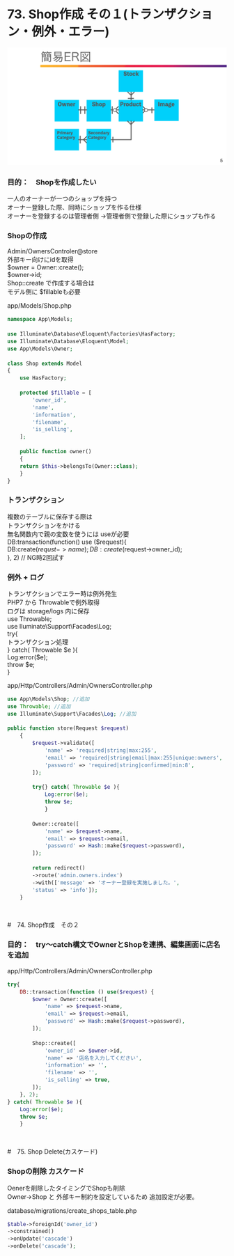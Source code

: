 # 73. Shop作成 その１(トランザクション・例外・エラー)
![img](public/images/owner_er.png)

### 目的：　Shopを作成したい
一人のオーナーが一つのショップを持つ  
オーナー登録した際、同時にショップを作る仕様  
オーナーを登録するのは管理者側
->管理者側で登録した際にショップも作る  

### Shopの作成
Admin/OwnersControler@store  
外部キー向けにidを取得  
$owner = Owner::create();  
$owner->id;  
Shop::create で作成する場合は  
モデル側に $fillableも必要   

app/Models/Shop.php
```php
namespace App\Models;

use Illuminate\Database\Eloquent\Factories\HasFactory;
use Illuminate\Database\Eloquent\Model;
use App\Models\Owner;

class Shop extends Model
{
    use HasFactory;

    protected $fillable = [
        'owner_id',
        'name',
        'information',
        'filename',
        'is_selling',
    ];
    
    public function owner()
    {
    return $this->belongsTo(Owner::class);
    }
}
```

### トランザクション
複数のテーブルに保存する際は  
トランザクションをかける  
無名関数内で親の変数を使うには useが必要  
DB:transaction(function() use ($request){  
DB:create($requst->name);  
DB:create($request->owner_id);  
}, 2) // NG時2回試す  

### 例外 + ログ
トランザクションでエラー時は例外発生  
PHP7 から Throwableで例外取得  
ログは storage/logs 内に保存  
use Throwable;  
use Iluminate\Support\Facades\Log;  
try{  
トランザクション処理  
} catch( Throwable $e ){  
Log:error($e);  
throw $e;  
}  

app/Http/Controllers/Admin/OwnersController.php
```php
use App\Models\Shop; //追加
use Throwable; //追加
use Illuminate\Support\Facades\Log; //追加

public function store(Request $request)
    {
        $request->validate([
            'name' => 'required|string|max:255',
            'email' => 'required|string|email|max:255|unique:owners',
            'password' => 'required|string|confirmed|min:8',
        ]);

        try{} catch( Throwable $e ){
            Log:error($e);  
            throw $e;  
            }  

        Owner::create([
            'name' => $request->name,
            'email' => $request->email,
            'password' => Hash::make($request->password),
        ]);

        return redirect()
        ->route('admin.owners.index')
        ->with(['message' => 'オーナー登録を実施しました。',
        'status' => 'info']);
    }
```
<br>

#　74. Shop作成　その２

### 目的：　try〜catch構文でOwnerとShopを連携、編集画面に店名を追加

app/Http/Controllers/Admin/OwnersController.php
```php
try{
    DB::transaction(function () use($request) {
        $owner = Owner::create([
            'name' => $request->name,
            'email' => $request->email,
            'password' => Hash::make($request->password),
        ]);

        Shop::create([
            'owner_id' => $owner->id,
            'name' => '店名を入力してください',
            'information' => '',
            'filename' => '',
            'is_selling' => true,
        ]);
    }, 2);
} catch( Throwable $e ){
    Log:error($e);  
    throw $e;  
    }  
```
<br>

#　75. Shop Delete(カスケード)

### Shopの削除 カスケード
Oenerを削除したタイミングでShopも削除  
Owner->Shop と
外部キー制約を設定しているため
追加設定が必要。

database/migrations/create_shops_table.php
```php
$table->foreignId('owner_id')
->constrained()
->onUpdate('cascade')
->onDelete('cascade');
```
